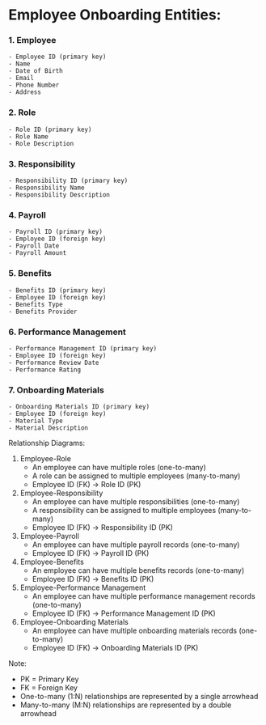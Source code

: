 # Employee Onboarding Entities:

### 1. Employee
    - Employee ID (primary key)
    - Name
    - Date of Birth
    - Email
    - Phone Number
    - Address
### 2. Role
    - Role ID (primary key)
    - Role Name
    - Role Description
### 3. Responsibility
    - Responsibility ID (primary key)
    - Responsibility Name
    - Responsibility Description
### 4. Payroll
    - Payroll ID (primary key)
    - Employee ID (foreign key)
    - Payroll Date
    - Payroll Amount
### 5. Benefits
    - Benefits ID (primary key)
    - Employee ID (foreign key)
    - Benefits Type
    - Benefits Provider
### 6. Performance Management
    - Performance Management ID (primary key)
    - Employee ID (foreign key)
    - Performance Review Date
    - Performance Rating
### 7. Onboarding Materials
    - Onboarding Materials ID (primary key)
    - Employee ID (foreign key)
    - Material Type
    - Material Description

Relationship Diagrams:

1. Employee-Role
    - An employee can have multiple roles (one-to-many)
    - A role can be assigned to multiple employees (many-to-many)
    - Employee ID (FK) -> Role ID (PK)
2. Employee-Responsibility
    - An employee can have multiple responsibilities (one-to-many)
    - A responsibility can be assigned to multiple employees (many-to-many)
    - Employee ID (FK) -> Responsibility ID (PK)
3. Employee-Payroll
    - An employee can have multiple payroll records (one-to-many)
    - Employee ID (FK) -> Payroll ID (PK)
4. Employee-Benefits
    - An employee can have multiple benefits records (one-to-many)
    - Employee ID (FK) -> Benefits ID (PK)
5. Employee-Performance Management
    - An employee can have multiple performance management records (one-to-many)
    - Employee ID (FK) -> Performance Management ID (PK)
6. Employee-Onboarding Materials
    - An employee can have multiple onboarding materials records (one-to-many)
    - Employee ID (FK) -> Onboarding Materials ID (PK)

Note:

- PK = Primary Key
- FK = Foreign Key
- One-to-many (1:N) relationships are represented by a single arrowhead
- Many-to-many (M:N) relationships are represented by a double arrowhead